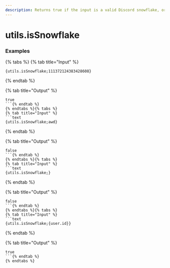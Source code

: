 ```yaml
---
description: Returns true if the input is a valid Discord snowflake, or false for any other circumstance. This does not mean the snowflake is definitely used by something, just that it could be in use or used in the future.
---
```


# utils.isSnowflake <string>

### Examples

{% tabs %}
{% tab title="Input" %}
```text
{utils.isSnowflake;111372124383428608}
```
{% endtab %}

{% tab title="Output" %}
```text
true
```{% endtab %}
{% endtabs %}{% tabs %}
{% tab title="Input" %}
```text
{utils.isSnowflake;awd}
```
{% endtab %}

{% tab title="Output" %}
```text
false
```{% endtab %}
{% endtabs %}{% tabs %}
{% tab title="Input" %}
```text
{utils.isSnowflake;}
```
{% endtab %}

{% tab title="Output" %}
```text
false
```{% endtab %}
{% endtabs %}{% tabs %}
{% tab title="Input" %}
```text
{utils.isSnowflake;{user.id}}
```
{% endtab %}

{% tab title="Output" %}
```text
true
```{% endtab %}
{% endtabs %}